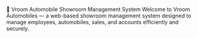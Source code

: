 🚗 Vroom Automobile Showroom Management System
Welcome to Vroom Automobiles — a web-based showroom management system designed to manage employees, automobiles, sales, and accounts efficiently and securely.
